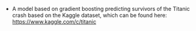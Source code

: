 - A model based on gradient boosting predicting survivors of the Titanic crash based on the Kaggle dataset, which can be found here: https://www.kaggle.com/c/titanic

